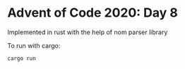 # Advent of Code 2020: Day 8
Implemented in rust with the help of nom parser library

To run with cargo:
```
cargo run
```
